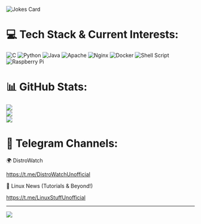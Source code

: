 <!-- Markdown -->

![Jokes Card](https://readme-jokes.vercel.app/api)

# 💻 Tech Stack & Current Interests:
![C](https://img.shields.io/badge/c-%2300599C.svg?style=for-the-badge&logo=c&logoColor=white) ![Python](https://img.shields.io/badge/python-3670A0?style=for-the-badge&logo=python&logoColor=ffdd54) ![Java](https://img.shields.io/badge/java-%23ED8B00.svg?style=for-the-badge&logo=openjdk&logoColor=white) ![Apache](https://img.shields.io/badge/apache-%23D42029.svg?style=for-the-badge&logo=apache&logoColor=white) ![Nginx](https://img.shields.io/badge/nginx-%23009639.svg?style=for-the-badge&logo=nginx&logoColor=white) ![Docker](https://img.shields.io/badge/docker-%230db7ed.svg?style=for-the-badge&logo=docker&logoColor=white) ![Shell Script](https://img.shields.io/badge/shell_script-%23121011.svg?style=for-the-badge&logo=gnu-bash&logoColor=white) ![Raspberry Pi](https://img.shields.io/badge/-RaspberryPi-C51A4A?style=for-the-badge&logo=Raspberry-Pi)

# 📊 GitHub Stats:
![](https://github-readme-stats.vercel.app/api?username=JS9512&theme=dark&hide_border=false&include_all_commits=true&count_private=true)<br/>
![](https://github-readme-streak-stats.herokuapp.com/?user=JS9512&theme=dark&hide_border=false)<br/>
![](https://github-readme-stats.vercel.app/api/top-langs/?username=JS9512&theme=dark&hide_border=false&include_all_commits=true&count_private=true&layout=compact)

# 📱 Telegram Channels:

🌍 DistroWatch

https://t.me/DistroWatchUnofficial

🐧 Linux News (Tutorials & Beyond!)

https://t.me/LinuxStuffUnofficial

---
[![](https://visitcount.itsvg.in/api?id=JS9512&icon=0&color=0)](https://visitcount.itsvg.in)

<!-- Proudly created with GPRM ( https://gprm.itsvg.in ) -->
